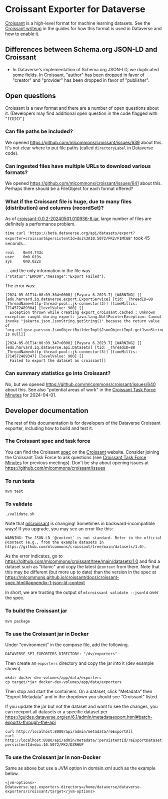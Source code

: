 # Croissant Exporter for Dataverse

[Croissant][] is a high-level format for machine learning datasets. See the [Croissant writeup] in the guides for how this format is used in Dataverse and how to enable it.

[Croissant]: https://github.com/mlcommons/croissant
[Croissant writeup]: https://dataverse-guide--10533.org.readthedocs.build/en/10533/installation/advanced.html#croissant-croissant

## Differences between Schema.org JSON-LD and Croissant

- In Dataverse's implementation of Schema.org JSON-LD, we duplicated some fields. In Croissant, "author" has been dropped in favor of "creator" and "provider" has been dropped in favor of "publisher".

## Open questions

Croissant is a new format and there are a number of open questions about it. (Developers may find additional open question in the code flagged with "TODO".)

### Can file paths be included?

We opened https://github.com/mlcommons/croissant/issues/639 about this. It's not clear where to put file paths (called `directoryLabel` in Dataverse code).

### Can ingested files have multiple URLs to download various formats?

We opened https://github.com/mlcommons/croissant/issues/641 about this. Perhaps there should be a FileObject for each format offered?

### What if the Croissant file is huge, due to many files (distribution) and columns (recordSet)?

As of [croissant-0.0.2-20240501.010936-8.jar](https://s01.oss.sonatype.org/content/groups/staging/io/gdcc/croissant/0.0.2-SNAPSHOT/croissant-0.0.2-20240501.010936-8.jar), large number of files are definitely a performance problem.

`time curl 'https://beta.dataverse.org/api/datasets/export?exporter=croissant&persistentId=doi%3A10.5072/FK2/F1MCGB'` took 45 seconds...

```
real    0m44.743s
user    0m0.019s
sys     0m0.022s
```

... and the only information in the file was `{"status":"ERROR","message":"Export Failed"}`.

The error was:

```
[2024-05-01T14:08:09.304+0000] [Payara 6.2023.7] [WARNING] [] [edu.harvard.iq.dataverse.export.ExportService] [tid: _ThreadID=88 _ThreadName=http-thread-pool::jk-connector(3)] [timeMillis: 1714572489304] [levelValue: 900] [[
  Exception thrown while creating export_croissant.cached : Unknown exception caught during export: java.lang.NullPointerException: Cannot invoke "jakarta.json.JsonString.getString()" because the return value of "org.eclipse.parsson.JsonObjectBuilderImpl$JsonObjectImpl.getJsonString(String)" is null]]

[2024-05-01T14:08:09.347+0000] [Payara 6.2023.7] [WARNING] [] [edu.harvard.iq.dataverse.api.Datasets] [tid: _ThreadID=88 _ThreadName=http-thread-pool::jk-connector(3)] [timeMillis: 1714572489347] [levelValue: 900] [[
  Failed to export the dataset as croissant]]
```

### Can summary statistics go into Croissant?

No, but we opened https://github.com/mlcommons/croissant/issues/640 about this. See also "potential areas of work" in the [Croissant Task Force Minutes] for 2024-04-01. 

## Developer documentation

The rest of this documentation is for developers of the Dataverse Croissant exporter, including how to build and test it.

### The Croissant spec and task force

You can find the Croissant [spec] on the [Croissant] website. Consider joining the Croissant Task Force to ask questions (see [Croissant Task Force Minutes] for previous meetings). Don't be shy about opening issues at https://github.com/mlcommons/croissant/issues

[spec]: https://mlcommons.github.io/croissant/docs/croissant-spec.html
[Croissant Task Force Minutes]: https://docs.google.com/document/d/1OINP9AmphhAa3J9sw87QtpY9Hb4_Ym9Zxf1_ycF1_04/edit?usp=sharing

### To run tests

```    
mvn test
```

### To validate

```
./validate.sh
```

Note that [mlcroissant][] is changing! Sometimes in backward-incompatible ways! If you upgrade, you may see an error like this:

```
WARNING: The JSON-LD `@context` is not standard. Refer to the official @context (e.g., from the example datasets in https://github.com/mlcommons/croissant/tree/main/datasets/1.0).
```

As the error indicates, go to https://github.com/mlcommons/croissant/tree/main/datasets/1.0 and find a dataset such as "titanic" and copy the latest `@context` from there. Note that this may be different (but more up to date) than the version in the spec at https://mlcommons.github.io/croissant/docs/croissant-spec.html#appendix-1-json-ld-context

In short, we are trusting the output of `mlcroissant validate --jsonld` over the spec.

[mlcroissant]: https://pypi.org/project/mlcroissant/

### To build the Croissant jar

```    
mvn package
```

### To use the Croissant jar in Docker

Under "environment" in the compose file, add the following.

```
DATAVERSE_SPI_EXPORTERS_DIRECTORY: "/dv/exporters"
```

Then create an `exporters` directory and copy the jar into it (dev example shown).

```
mkdir docker-dev-volumes/app/data/exporters
cp target/*jar docker-dev-volumes/app/data/exporters
```

Then stop and start the containers. On a dataset, click "Metadata" then "Export Metadata" and in the dropdown you should see "Croissant" listed.

If you update the jar but not the dataset and want to see the changes, you can reexport all datasets or a specific dataset per https://guides.dataverse.org/en/6.1/admin/metadataexport.html#batch-exports-through-the-api

```
curl http://localhost:8080/api/admin/metadata/reExportAll
curl http://localhost:8080/api/admin/metadata/:persistentId/reExportDataset?persistentId=doi:10.5072/FK2/DZRHUP
```

### To use the Croissant jar in non-Docker

Same as above but use a JVM option in domain.xml such as the example below.

```
<jvm-options>-Ddataverse.spi.exporters.directory=/home/dataverse/dataverse-exporters/croissant/target</jvm-options>
```
